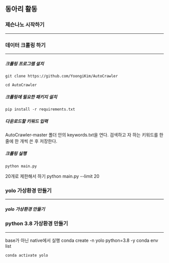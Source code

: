 ## 동아리 활동

### 제슨나노 시작하기
***
### 데이터 크롤링 하기
***
##### 크롤링 프로그램 설치
    git clone https://github.com/YoongiKim/AutoCrawler

    cd AutoCrawler
##### 크롤링에 필요한 패키지 설치
    pip install -r requirements.txt
##### 다운로드할 키워드 입력
AutoCrawler-master 폴더 안의 keywords.txt을 연다.
검색하고 자 하는 키워드를 한 줄에 한 개씩 쓴 후 저장한다.
##### 크롤링 실행
    python main.py
20개로 제한해서 하기
    python main.py --limit 20
### yolo 가상환경 만들기
***
##### yolo 가상환경 만들기
    
    
### python 3.8 가상환경 만들기
***
base가 아닌 native에서 실행
    conda create -n yolo python=3.8 -y
    conda env list

    conda activate yolo

 
